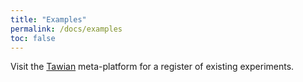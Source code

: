 ```yaml
---
title: "Examples"
permalink: /docs/examples
toc: false
---
```


Visit the [Tawian](https://somnonetz.github.io/tawian/) meta-platform for a register of existing experiments.

